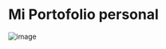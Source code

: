 # Mi Portofolio personal

![image](https://github.com/Edgar24DEV/Portfolio-EdgarDev/assets/127310388/464d6f5b-559f-4737-90bd-1d4f3f923f50)

